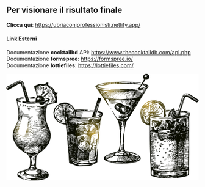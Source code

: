 ## Per visionare il risultato finale

**Clicca qui**: https://ubriaconiprofessionisti.netlify.app/

#### Link Esterni

Documentazione **cocktailbd** API: https://www.thecocktaildb.com/api.php  
Documentazione **formspree**: https://formspree.io/  
Documentazione **lottiefiles**: https://lottiefiles.com/

<p align="center"><img src="./src/assets/image/cocktail-preview.png" alt="preview" /></p>
